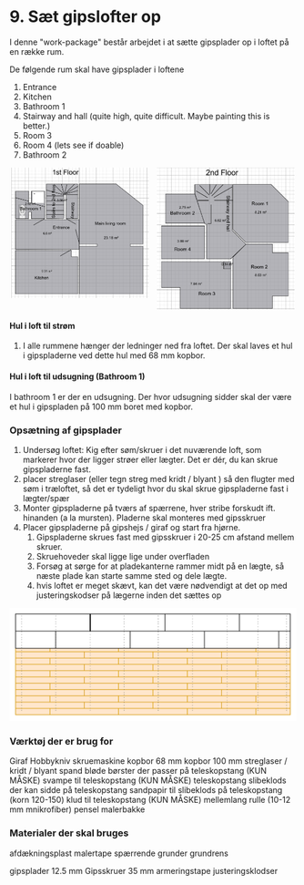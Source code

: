 # 9. Sæt gipslofter op


I denne "work-package" består arbejdet i at sætte gipsplader op i loftet på en række rum. 

De følgende rum skal have gipsplader i loftene

1. Entrance
2. Kitchen
3. Bathroom 1
4. Stairway and hall (quite high, quite difficult. Maybe painting this is better.)
5. Room 3
6. Room 4 (lets see if doable)
7. Bathroom 2

<p style="text-align:center;">
  <img src="figures/1stFloor.png" alt="1. sal"
       style="width:48%;display:inline-block;vertical-align:top;margin-right:2%;break-inside:avoid;page-break-inside:avoid;">
  <img src="figures/2ndFloor.png" alt="2. sal"
       style="width:48%;display:inline-block;vertical-align:top;break-inside:avoid;page-break-inside:avoid;">
</p>


#### Hul i loft til strøm
1. I alle rummene hænger der ledninger ned fra loftet. Der skal laves et hul i gipspladerne ved dette hul med 68 mm kopbor.

#### Hul i loft til udsugning (Bathroom 1)

I bathroom 1 er der en udsugning. Der hvor udsugning sidder skal der være et hul i gipspladen på 100 mm boret med kopbor.

### Opsætning af gipsplader
1. Undersøg loftet: Kig efter søm/skruer i det nuværende loft, som markerer hvor der ligger strøer eller lægter. Det er dér, du kan skrue gipspladerne fast.
2. placer streglaser (eller tegn streg med kridt / blyant ) så den flugter med søm i træloftet, så det er tydeligt hvor du skal skrue gipspladerne fast i lægter/spær
3. Monter gipspladerne på tværs af spærrene, hver stribe forskudt ift. hinanden (a la mursten). Pladerne skal monteres med gipsskruer
4. Placer gipspladerne på gipshejs / giraf og start fra hjørne. 
   1. Gipspladerne skrues fast med gipsskruer i 20-25 cm afstand mellem skruer. 
   2. Skruehoveder skal ligge lige under overfladen
   3. Forsøg at sørge for at pladekanterne rammer midt på en lægte, så næste plade kan starte samme sted og dele lægte.
   4. hvis loftet er meget skævt, kan det være nødvendigt at det op med justeringskodser på lægerne inden det sættes op

![alt text](figures/image-20.png)


### Værktøj der er brug for
Giraf
Hobbykniv
skruemaskine
kopbor 68 mm
kopbor 100 mm
streglaser / kridt / blyant
spand
bløde børster der passer på teleskopstang (KUN MÅSKE)
svampe til teleskopstang (KUN MÅSKE)
teleskopstang
slibeklods der kan sidde på teleskopstang
sandpapir til slibeklods på teleskopstang (korn 120-150)
klud til teleskopstang (KUN MÅSKE)
mellemlang rulle (10-12 mm mnikrofiber)
pensel
malerbakke

### Materialer der skal bruges
afdækningsplast
malertape
spærrende grunder
grundrens

gipsplader 12.5 mm
Gipsskruer 35 mm
armeringstape
justeringsklodser
